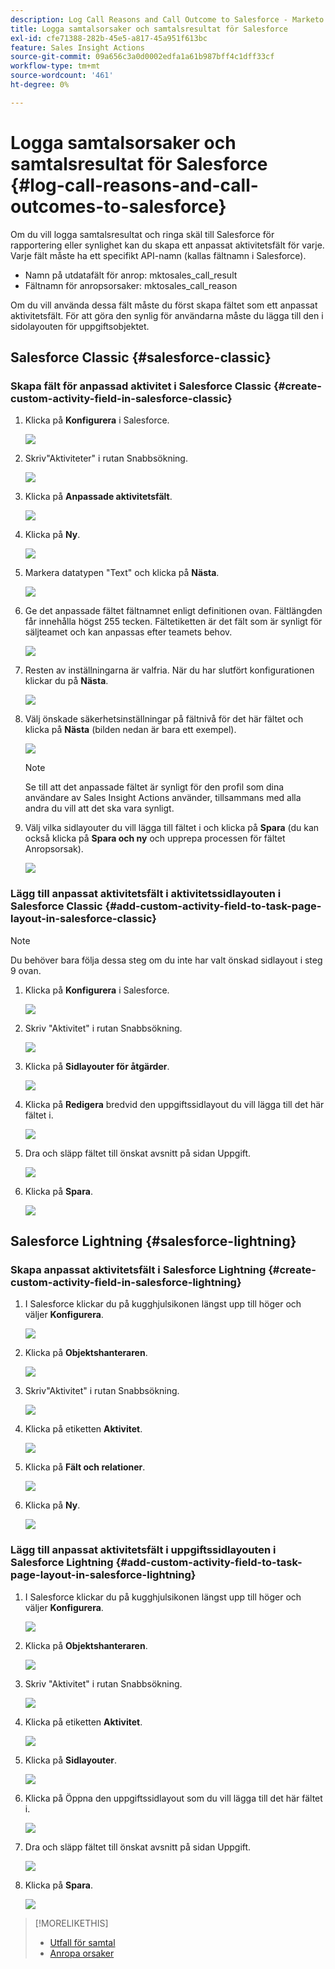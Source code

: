 ```yaml
---
description: Log Call Reasons and Call Outcome to Salesforce - Marketo Docs - Product Documentation
title: Logga samtalsorsaker och samtalsresultat för Salesforce
exl-id: cfe71388-282b-45e5-a817-45a951f613bc
feature: Sales Insight Actions
source-git-commit: 09a656c3a0d0002edfa1a61b987bff4c1dff33cf
workflow-type: tm+mt
source-wordcount: '461'
ht-degree: 0%

---
```


# Logga samtalsorsaker och samtalsresultat för Salesforce {#log-call-reasons-and-call-outcomes-to-salesforce}

Om du vill logga samtalsresultat och ringa skäl till Salesforce för rapportering eller synlighet kan du skapa ett anpassat aktivitetsfält för varje. Varje fält måste ha ett specifikt API-namn (kallas fältnamn i Salesforce).

* Namn på utdatafält för anrop: mktosales_call_result
* Fältnamn för anropsorsaker: mktosales_call_reason

Om du vill använda dessa fält måste du först skapa fältet som ett anpassat aktivitetsfält. För att göra den synlig för användarna måste du lägga till den i sidolayouten för uppgiftsobjektet.

## Salesforce Classic {#salesforce-classic}

### Skapa fält för anpassad aktivitet i Salesforce Classic  {#create-custom-activity-field-in-salesforce-classic}

1. Klicka på **Konfigurera** i Salesforce.

   ![](assets/log-call-reasons-and-call-outcomes-to-salesforce-1.png)

1. Skriv&quot;Aktiviteter&quot; i rutan Snabbsökning.

   ![](assets/log-call-reasons-and-call-outcomes-to-salesforce-2.png)

1. Klicka på **Anpassade aktivitetsfält**.

   ![](assets/log-call-reasons-and-call-outcomes-to-salesforce-3.png)

1. Klicka på **Ny**.

   ![](assets/log-call-reasons-and-call-outcomes-to-salesforce-4.png)

1. Markera datatypen &quot;Text&quot; och klicka på **Nästa**.

   ![](assets/log-call-reasons-and-call-outcomes-to-salesforce-5.png)

1. Ge det anpassade fältet fältnamnet enligt definitionen ovan. Fältlängden får innehålla högst 255 tecken. Fältetiketten är det fält som är synligt för säljteamet och kan anpassas efter teamets behov.

   ![](assets/log-call-reasons-and-call-outcomes-to-salesforce-6.png)

1. Resten av inställningarna är valfria. När du har slutfört konfigurationen klickar du på **Nästa**.

   ![](assets/log-call-reasons-and-call-outcomes-to-salesforce-7.png)

1. Välj önskade säkerhetsinställningar på fältnivå för det här fältet och klicka på **Nästa** (bilden nedan är bara ett exempel).

   ![](assets/log-call-reasons-and-call-outcomes-to-salesforce-8.png)

   >[!NOTE]
   >
   >Se till att det anpassade fältet är synligt för den profil som dina användare av Sales Insight Actions använder, tillsammans med alla andra du vill att det ska vara synligt.

1. Välj vilka sidlayouter du vill lägga till fältet i och klicka på **Spara** (du kan också klicka på **Spara och ny** och upprepa processen för fältet Anropsorsak).

   ![](assets/log-call-reasons-and-call-outcomes-to-salesforce-9.png)

### Lägg till anpassat aktivitetsfält i aktivitetssidlayouten i Salesforce Classic {#add-custom-activity-field-to-task-page-layout-in-salesforce-classic}

>[!NOTE]
>
>Du behöver bara följa dessa steg om du inte har valt önskad sidlayout i steg 9 ovan.

1. Klicka på **Konfigurera** i Salesforce.

   ![](assets/log-call-reasons-and-call-outcomes-to-salesforce-10.png)

1. Skriv &quot;Aktivitet&quot; i rutan Snabbsökning.

   ![](assets/log-call-reasons-and-call-outcomes-to-salesforce-11.png)

1. Klicka på **Sidlayouter för åtgärder**.

   ![](assets/log-call-reasons-and-call-outcomes-to-salesforce-12.png)

1. Klicka på **Redigera** bredvid den uppgiftssidlayout du vill lägga till det här fältet i.

   ![](assets/log-call-reasons-and-call-outcomes-to-salesforce-13.png)

1. Dra och släpp fältet till önskat avsnitt på sidan Uppgift.

   ![](assets/log-call-reasons-and-call-outcomes-to-salesforce-14.png)

1. Klicka på **Spara**.

   ![](assets/log-call-reasons-and-call-outcomes-to-salesforce-15.png)

## Salesforce Lightning {#salesforce-lightning}

### Skapa anpassat aktivitetsfält i Salesforce Lightning {#create-custom-activity-field-in-salesforce-lightning}

1. I Salesforce klickar du på kugghjulsikonen längst upp till höger och väljer **Konfigurera**.

   ![](assets/log-call-reasons-and-call-outcomes-to-salesforce-16.png)

1. Klicka på **Objektshanteraren**.

   ![](assets/log-call-reasons-and-call-outcomes-to-salesforce-17.png)

1. Skriv&quot;Aktivitet&quot; i rutan Snabbsökning.

   ![](assets/log-call-reasons-and-call-outcomes-to-salesforce-18.png)

1. Klicka på etiketten **Aktivitet**.

   ![](assets/log-call-reasons-and-call-outcomes-to-salesforce-19.png)

1. Klicka på **Fält och relationer**.

   ![](assets/log-call-reasons-and-call-outcomes-to-salesforce-20.png)

1. Klicka på **Ny**.

   ![](assets/log-call-reasons-and-call-outcomes-to-salesforce-21.png)

### Lägg till anpassat aktivitetsfält i uppgiftssidlayouten i Salesforce Lightning {#add-custom-activity-field-to-task-page-layout-in-salesforce-lightning}

1. I Salesforce klickar du på kugghjulsikonen längst upp till höger och väljer **Konfigurera**.

   ![](assets/log-call-reasons-and-call-outcomes-to-salesforce-22.png)

1. Klicka på **Objektshanteraren**.

   ![](assets/log-call-reasons-and-call-outcomes-to-salesforce-23.png)

1. Skriv &quot;Aktivitet&quot; i rutan Snabbsökning.

   ![](assets/log-call-reasons-and-call-outcomes-to-salesforce-24.png)

1. Klicka på etiketten **Aktivitet**.

   ![](assets/log-call-reasons-and-call-outcomes-to-salesforce-25.png)

1. Klicka på **Sidlayouter**.

   ![](assets/log-call-reasons-and-call-outcomes-to-salesforce-26.png)

1. Klicka på Öppna den uppgiftssidlayout som du vill lägga till det här fältet i.

   ![](assets/log-call-reasons-and-call-outcomes-to-salesforce-27.png)

1. Dra och släpp fältet till önskat avsnitt på sidan Uppgift.

   ![](assets/log-call-reasons-and-call-outcomes-to-salesforce-28.png)

1. Klicka på **Spara**.

   ![](assets/log-call-reasons-and-call-outcomes-to-salesforce-29.png)

>[!MORELIKETHIS]
>
>* [Utfall för samtal](/help/marketo/product-docs/marketo-sales-insight/actions/phone/call-outcomes.md)
>* [Anropa orsaker](/help/marketo/product-docs/marketo-sales-insight/actions/phone/call-reasons.md)
